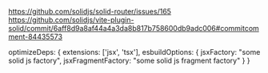 https://github.com/solidjs/solid-router/issues/165
https://github.com/solidjs/vite-plugin-solid/commit/6aff8d9a8af44a4a3da8b817b758600db9adc006#commitcomment-84435573




optimizeDeps: {
  extensions: ['jsx', 'tsx'],
  esbuildOptions: {
    jsxFactory: "some solid js factory",
    jsxFragmentFactory: "some solid js fragment factory"
  }
}












